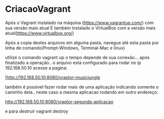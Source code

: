 # CriacaoVagrant

Após o Vagrant instalado na máquina (https://www.vagrantup.com/) com sua versão mais atual
E também instalado o VirtualBox com a versão mais atual(https://www.virtualbox.org/)

Após a copia destes arquivos em alguma pasta, navegue até esta pasta por linha de comando(Prompt-Windows, Terminal-Mac e linux)

utilize o comando vagrant up
o tempo depende de sua conexão...
após finalizado a operação..
o arquivo esta configurado para rodar no ip 192.168.50.10
acesse a pagina:  

|http://192.168.50.10:8080/vraptor-musicjungle

também é possivel fazer rodar mais de uma aplicação indicando somente o caminho dela.. 
neste caso a mesma aplicacao rodando em outro endereço:

http://192.168.50.10:8080/vraptor-segunda-aplicacao

e para destruir vagrant destroy
